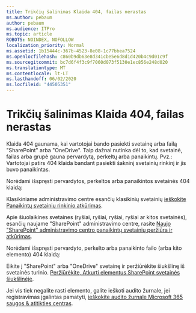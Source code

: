 ```yaml
---
title: Trikčių šalinimas Klaida 404, failas nerastas
ms.author: pebaum
author: pebaum
ms.audience: ITPro
ms.topic: article
ROBOTS: NOINDEX, NOFOLLOW
localization_priority: Normal
ms.assetid: 1b15444c-367b-4523-8e08-1c77bbea7524
ms.openlocfilehash: c860b9db63e8d341cbe5e6d8d1d420b4c9d01c9f
ms.sourcegitcommit: bc7d6f4f3c9f7060d073f5130e1ec856e248d020
ms.translationtype: MT
ms.contentlocale: lt-LT
ms.lasthandoff: 06/02/2020
ms.locfileid: "44505351"
---
```

# <a name="troubleshoot-error-404-file-not-found"></a>Trikčių šalinimas Klaida 404, failas nerastas

Klaida 404 gaunama, kai vartotojai bando pasiekti svetainę arba failą "SharePoint" arba "OneDrive". Taip dažnai nutinka dėl to, kad svetainė, failas arba grupė gauna pervardytą, perkeltų arba panaikintų. Pvz.: Vartotojai patirs 404 klaida bandant pasiekti šakninį svetainių rinkinį ir jis buvo panaikintas.

Norėdami išspręsti pervardytos, perkeltos arba panaikintos svetainės 404 klaidą:

Klasikiniame administravimo centre esančių klasikinių svetainių [ieškokite Panaikintų svetainių rinkinio atkūrimas](https://docs.microsoft.com/sharepoint/restore-deleted-site-collection).

Apie šiuolaikines svetaines (ryšiai, ryšiai, ryšiai, ryšiai ar kitos svetainės), esančių naujame "SharePoint" administravimo centre, rasite [Naujo "SharePoint" administravimo centro panaikintų svetainių peržiūra ir atkūrimas](https://docs.microsoft.com/sharepoint/restore-deleted-site-collection).

Norėdami išspręsti pervardyto, perkelto arba panaikinto failo (arba kito elemento) 404 klaidą:

Eikite į "SharePoint" arba "OneDrive" svetainę ir peržiūrėkite šiukšlinę iš svetainės turinio. [Peržiūrėkite, Atkurti elementus SharePoint svetainės šiukšlinėje](https://support.office.com/article/Restore-items-in-the-Recycle-Bin-of-a-SharePoint-site-6df466b6-55f2-4898-8d6e-c0dff851a0be#ID0EAADAAA=Online).

Jei vis tiek negalite rasti elemento, galite ieškoti audito žurnale, jei registravimas įgalintas pamatyti, [ieškokite audito žurnale Microsoft 365 saugos & atitikties centras](https://docs.microsoft.com/microsoft-365/compliance/search-the-audit-log-in-security-and-compliance).
